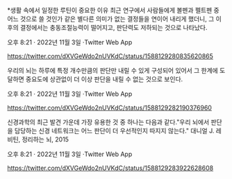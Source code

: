 *생활 속에서 일정한 루틴이 중요한 이유
최근 연구에서 사람들에게 볼펜과 펠트펜 중 어느 것으로 쓸 것인가 같은 별다른 의미가 없는 결정들을 연이어 내리게 했더니, 그 이후의 결정에서는 충동조절능력이 떨어지고, 판단력도 저하되는 것으로 나타났다.

오후 8:21 · 2022년 11월 3일
·Twitter Web App

https://twitter.com/dXVGeWdo2nUVKdC/status/1588129280835620865

우리의 뇌는 하루에 특정 개수만큼의 판단만 내릴 수 있게 구성되어 있어서 그 한계에 도달하면 중요도에 상관없이 더 이상 판단을 내릴 수 없는 것으로 보인다.

오후 8:21 · 2022년 11월 3일
·Twitter Web App

https://twitter.com/dXVGeWdo2nUVKdC/status/1588129282190376960

신경과학의 최근 발견 가운데 가장 유용한 것 중 하나는 다음과 같다."우리 뇌에서 판단을 담당하는 신경 네트워크는 어느 판단이 더 우선적인지 따지지 않는다."
대니얼 J. 레비틴, 정리하는 뇌, 2015

오후 8:21 · 2022년 11월 3일
·Twitter Web App

https://twitter.com/dXVGeWdo2nUVKdC/status/1588129283922628608